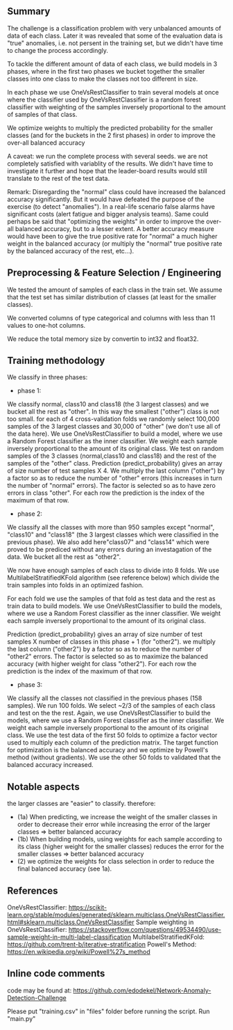 
## Summary ##

The challenge is a classification problem with very unbalanced amounts of data of each class. Later it was revealed that some of the evaluation data is "true" anomalies, i.e. not persent in the training set, but we didn't have time to change the process accordingly.

To tackle the different amount of data of each class, we build models in 3 phases, where in the first two phases we bucket together the smaller classes into one class to make the classes not too different in size.

In each phase we use OneVsRestClassifier to train several models at once where the classifier used by OneVsRestClassifier is a random forest classifier with weighting of the samples inversely proportional to the amount of samples of that class.

We optimize weights to multiply the predicted probability for the smaller classes (and for the buckets in the 2 first phases) in order to improve the over-all balanced accuracy

A caveat: we run the complete process with several seeds. we are not completely satisfied with variablity of the results. We didn't have time to investigate it further and hope that the leader-board results would still translate to the rest of the test data.

Remark: Disregarding the "normal" class could have increased the balanced accuracy significantly. But it would have defeated the purpose of the exercise (to detect "anomalies"). In a real-life scenario false alarms have significant costs (alert fatigue and bigger analysis teams). Same could perhaps be said that "optimizing the weights" in order to improve the over-all balanced accuracy, but to a lesser extent.
A better accuracy measure would have been to give the true positive rate for "normal" a much higher weight in the balanced accuracy (or multiply the "normal" true positive rate by the balanced accuracy of the rest, etc...). 

## Preprocessing & Feature Selection / Engineering ##

We tested the amount of samples of each class in the train set. We assume that the test set has similar distribution of classes (at least for the smaller classes).

We converted columns of type categorical and columns with less than 11 values to one-hot columns.

We reduce the total memory size by convertin to int32 and float32.

## Training methodology ##
We classify in three phases:
* phase 1:

We classify normal, class10 and class18 (the 3 largest classes) and we bucket all the rest as "other". In this way the smallest ("other") class is not too small.
for each of 4 cross-validation folds we randomly select 100,000 samples of the 3 largest classes and 30,000 of "other" (we don't use all of the data here).
We use OneVsRestClassifier to build a model, where we use a Random Forest classifier as the inner classifier. We weight each sample inversely proportional to the amount of its original class.
We test on random samples of the 3 classes (normal,class10 and class18) and the rest of the samples of the "other" class. Prediction (predict_probability) gives an array of size number of test samples X 4.
We multiply the last column ("other") by a factor so as to reduce the number of "other" errors (this increases in turn the number of "normal" errors). The factor is selected so as to have zero errors in class "other". 
For each row the prediction is the index of the maximum of that row.

* phase 2: 

We classify all the classes with more than 950 samples except "normal", "class10" and "class18" (the 3 largest classes which were classified in the previous phase). We also add here"class07" and "class14" which were proved to be prediced without any errors during an investagation of the data. We bucket all the rest as "other2". 

We now have enough samples of each class to divide into 8 folds. We use MultilabelStratifiedKFold algorithm (see reference below) which divide the train samples into folds in an optimized fashion.

For each fold we use the samples of that fold as test data and the rest as train data to build models. We use OneVsRestClassifier to build the models, where we use a Random Forest classifier as the inner classifier. We weight each sample inversely proportional to the amount of its original class.

Prediction (predict_probability) gives an array of size number of test samples X number of classes in this phase + 1 (for "other2").
we multiply the last column ("other2") by a factor so as to reduce the number of "other2" errors. The factor is selected so as to maximize the balanced accuracy (with higher weight for class "other2").
For each row the prediction is the index of the maximum of that row.

* phase 3:

We classify all the classes not classified in the previous phases (158 samples). We run 100 folds. We select ~2/3 of the samples of each class and test on the the rest. Again, we use OneVsRestClassifier to build the models, where we use a Random Forest classifier as the inner classifier. We weight each sample inversely proportional to the amount of its original class. We use the test data of the first 50 folds to optimize a factor vector used to multiply each column of the prediction matrix. The target function for optimization is the balanced accuracy and we optimize by Powell's method (without gradients). We use the other 50 folds to validated that the balanced accuracy increased.

## Notable aspects ##
the larger classes are "easier" to classify. therefore:

* (1a) When predicting, we increase the weight of the smaller classes in order to decrease their error while increasing the error of the larger classes => better balanced accuracy
* (1b) When building models, using weights for each sample according to its class (higher weight for the smaller classes) reduces the error for the smaller classes => better balanced accuracy
* (2) we optimize the weights for class selection in order to reduce the final balanced accuracy (see 1a).

## References ##
OneVsRestClassifier: https://scikit-learn.org/stable/modules/generated/sklearn.multiclass.OneVsRestClassifier.html#sklearn.multiclass.OneVsRestClassifier
Sample weighting in OneVsRestClassifier: https://stackoverflow.com/questions/49534490/use-sample-weight-in-multi-label-classification
MultilabelStratifiedKFold:  https://github.com/trent-b/iterative-stratification
Powell's Method: https://en.wikipedia.org/wiki/Powell%27s_method
## Inline code comments ##
code may be found at: https://github.com/edodekel/Network-Anomaly-Detection-Challenge

Please put "training.csv" in "files" folder before running the script.
Run "main.py"

